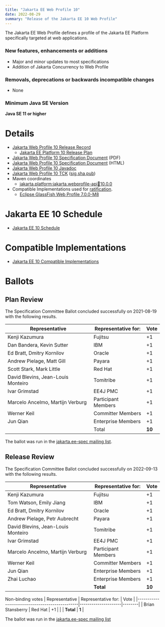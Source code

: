 ```yaml
---
title: "Jakarta EE Web Profile 10"
date: 2022-08-29
summary: "Release of the Jakarta EE 10 Web Profile"
---
```

The Jakarta EE Web Profile defines a profile of the Jakarta EE Platform specifically targeted at web applications.

### New features, enhancements or additions
<!-- List here -->
* Major and minor updates to most specifications
* Addition of Jakarta Concurrency to Web Profile

### Removals, deprecations or backwards incompatible changes
<!-- List here -->
* None

### Minimum Java SE Version
<!-- Specify the minimum required Java SE version for this specification -->
**Java SE 11 or higher**

# Details

* [Jakarta Web Profile 10 Release Record](https://projects.eclipse.org/projects/ee4j.jakartaee-platform/releases/web-profile-10)
  * [Jakarta EE Platform 10 Release Plan](https://eclipse-ee4j.github.io/jakartaee-platform/jakartaee10/JakartaEE10ReleasePlan)
* [Jakarta Web Profile 10 Specification Document](./jakarta-webprofile-spec-10.0.pdf) (PDF)
* [Jakarta Web Profile 10 Specification Document](./jakarta-webprofile-spec-10.0.html) (HTML)
* [Jakarta Web Profile 10 Javadoc](./apidocs)
* [Jakarta Web Profile 10 TCK](https://download.eclipse.org/jakartaee/platform/10/jakarta-jakartaeetck-10.0.0.zip) ([sig](https://download.eclipse.org/jakartaee/platform/10/jakarta-jakartaeetck-10.0.0.zip.sig),[sha](https://download.eclipse.org/jakartaee/platform/10/jakarta-jakartaeetck-10.0.0.zip.sha256),[pub](https://jakarta.ee/specifications/jakartaee-spec-committee.pub))
* Maven coordinates
  * [jakarta.platform:jakarta.webprofile-api:jar:10.0.0](https://search.maven.org/artifact/jakarta.platform/jakarta.jakartaee-web-api/10.0.0/jar)
* Compatible Implementations used for [ratification](https://www.eclipse.org/projects/efsp/?version=1.2#efsp-ratification).
  * [Eclipse GlassFish Web Profile 7.0.0-M8](https://download.eclipse.org/ee4j/glassfish/web-7.0.0-M8.zip)

# Jakarta EE 10 Schedule
* [Jakarta EE 10 Schedule](https://eclipse-ee4j.github.io/jakartaee-platform/jakartaee10/JakartaEE10#jakarta-ee-10-schedule)

# Compatible Implementations
* [Jakarta EE 10 Compatible Implementations](https://jakarta.ee/compatibility/certification/10/)

# Ballots

## Plan Review

The Specification Committee Ballot concluded successfully on 2021-08-19 with the following results.

| Representative                                 | Representative for: |  Vote  |
|------------------------------------------------|---------------------|--------|
| Kenji Kazumura                                 | Fujitsu             |   +1   |
| Dan Bandera, Kevin Sutter                      | IBM                 |   +1   |
| Ed Bratt, Dmitry Kornilov                      | Oracle              |   +1   |
| Andrew Pielage, Matt Gill                      | Payara              |   +1   |
| Scott Stark, Mark Little                       | Red Hat             |   +1   |
| David Blevins, Jean-Louis Monteiro             | Tomitribe           |   +1   |
| Ivar Grimstad                                  | EE4J PMC            |   +1   |
| Marcelo Ancelmo, Martijn Verburg               | Participant Members |   +1   |
| Werner Keil                                    | Committer Members   |   +1   |
| Jun Qian                                       | Enterprise Members  |   +1   |
|                                                | Total               | **10** |

The ballot was run in the [jakarta.ee-spec mailing list](https://www.eclipse.org/lists/jakarta.ee-spec/msg01927.html).

## Release Review

The Specification Committee Ballot concluded successfully on 2022-09-13 with the following results.

| Representative                                 | Representative for: |  Vote  |
|------------------------------------------------|---------------------|--------|
| Kenji Kazumura                                 | Fujitsu             |   +1   |
| Tom Watson, Emily Jiang                        | IBM                 |   +1   |
| Ed Bratt, Dmitry Kornilov                      | Oracle              |   +1   |
| Andrew Pielage, Petr Aubrecht                  | Payara              |   +1   |
| David Blevins, Jean-Louis Monteiro             | Tomitribe           |   +1   |
| Ivar Grimstad                                  | EE4J PMC            |   +1   |
| Marcelo Ancelmo, Martijn Verburg               | Participant Members |   +1   |
| Werner Keil                                    | Committer Members   |   +1   |
| Jun Qian                                       | Enterprise Members  |   +1   |
| Zhai Luchao                                    | Enterprise Members  |   +1   |
|                                                | **Total**           | **10** |

Non-binding votes
| Representative                                 | Representative for: |  Vote  |
|------------------------------------------------|---------------------|--------|
| Brian Stansberry                               | Red Hat             |   +1   |
|                                                | **Total**           | **1**  |

The ballot was run in the [jakarta.ee-spec mailing list](https://www.eclipse.org/lists/jakarta.ee-spec/msg02719.html)
